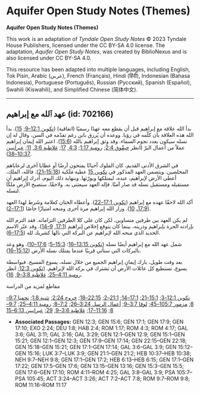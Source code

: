 # Aquifer Open Study Notes (Themes)

**Aquifer Open Study Notes (Themes)**

This work is an adaptation of *Tyndale Open Study Notes* © 2023 Tyndale House Publishers, licensed under the CC BY\-SA 4\.0 license. The adaptation, *Aquifer Open Study Notes*, was created by BiblioNexus and is also licensed under CC BY\-SA 4\.0\.

This resource has been adapted into multiple languages, including English, Tok Pisin, Arabic (عربي), French (Français), Hindi (हिंदी), Indonesian (Bahasa Indonesia), Portuguese (Português), Russian (Русский), Spanish (Español), Swahili (Kiswahili), and Simplified Chinese (简体中文).



--------------------------------

## عهد ٱلله مع إبراهيم (id: 702166)

بدأ الله علاقة مع إبراهيم قبل أن يقطع معه عهدًا رسميًا (اتفاقية) ([تكوين 12:1–9](https://ref.ly/Gen12:1-Gen12:9); [15](https://ref.ly/Gen15:1-Gen15:21)). بدأ الله هذه العلاقة بأن كلّمه في رؤيا. ووعده أن يُرزق بابن رغم تقدّمه في السن، وقال له إن نسله سيكون بعدد نجوم السماء. وقد وثق إبراهيم بالله ([15:6](https://ref.ly/Gen15:6)). اعتبر الله إيمان إبراهيم عملاً من أعمال البرّ (انظر [حبقّوق 2:4](https://ref.ly/Hab2:4); [رومية 1:17](https://ref.ly/Rom1:17); [4:3](https://ref.ly/Rom4:3), [17](https://ref.ly/Rom4:17); [غلاطية 3:6](https://ref.ly/Gal3:6), [11](https://ref.ly/Gal3:11); [عبرانيين 10:37–38](https://ref.ly/Heb10:37-Heb10:38)).

في الشرق الأدنى القديم، كان الملوك أحيانًا يمنحون أرضًا أو عطايا أخرى لرعاياهم المخلصين. ويتضمن العهد المذكور في [تكوين 15](https://ref.ly/Gen15:1-Gen15:21) عطية مَلَكية ([15:18–21](https://ref.ly/Gen15:18-Gen15:21)). فالله، الملك، أعطى الأرض لإبراهيم، عبده، ليمتلكها ويورّثها. وبنهاية ذلك اليوم، أدرك إبراهيم أن مستقبله ومستقبل نسله قد صار آمنًا. فإله العهد سيعتنى به. ولاحقًا، ستصبح الأرض ملكًا لنسله.

أكد الله لاحقًا عهده مع إبراهيم ([تكوين 17:1–22](https://ref.ly/Gen17:1-Gen17:22)). وأعطاه الختان كعلامة وشَرط لهذا العهد ([17:9،](https://ref.ly/Gen17:9) [10](https://ref.ly/Gen17:10)). وزار الله إبراهيم مرة أخرى ومنحه امتيازًا خاصًا ([17:1–2](https://ref.ly/Gen17:1-Gen17:2)).

لم يكن العهد بين طرفين متساوين، لكن كان على كلا الطرفين التزاماته. فقد التزم الله بإرادته الحرة بإبراهيم وذريته، بينما كان يتوقع إخلاص إبراهيم ([17:1](https://ref.ly/Gen17:1), [9–14](https://ref.ly/Gen17:9-Gen17:14)). وقد عبّر الاسم الجديد الذي منحه الله لإبراهيم عن البركة التي نالها كشريك لله ([17:5–6](https://ref.ly/Gen17:5-Gen17:6)).

شمل عهد الله مع إبراهيم أيضًا نسله ([تكوين 13:15–16](https://ref.ly/Gen13:15-Gen13:16)؛ [15:3–5](https://ref.ly/Gen15:3-Gen15:5)؛ [17:6–10](https://ref.ly/Gen17:6-Gen17:10)). وهو وعد بالبركات التي ستأتي قريبًا عندما يمتلك نسله الأرض ([15:12–16](https://ref.ly/Gen15:12-Gen15:16)).

بعد وقت طويل، بارك إيمان إبراهيم الجميع من خلال نسله، يسوع المسيح. فبواسطة يسوع، تستطيع كل عائلات الأرض أن تشترك في بركة الله لإبراهيم. ([تكوين 12:3](https://ref.ly/Gen12:3); انظر [رومية 4:11–25](https://ref.ly/Rom4:11-Rom4:25); [غلاطية 3:8–9](https://ref.ly/Gal3:8-Gal3:9), [16](https://ref.ly/Gal3:16)).

مقاطع لمزيد من الدراسة

[تكوين 12:1–3](https://ref.ly/Gen12:1-Gen12:3); [15:1–21](https://ref.ly/Gen15:1-Gen15:21); [17:1–14](https://ref.ly/Gen17:1-Gen17:14); [21:1–2](https://ref.ly/Gen21:1-Gen21:2); [22:15–18](https://ref.ly/Gen22:15-Gen22:18); [خروج 2:24](https://ref.ly/Exod2:24); [تثنية 1:8](https://ref.ly/Deut1:8); [نحميا 9:7–8](https://ref.ly/Neh9:7-Neh9:8); [مزمور 105:7–45](https://ref.ly/Ps105:7-Ps105:45); [لوقا 3:7–9](https://ref.ly/Luke3:7-Luke3:9); [أعمال الرسل 3:24–26](https://ref.ly/Acts3:24-Acts3:26); [7:2–8](https://ref.ly/Acts7:2-Acts7:8); [رومية 4:11–25](https://ref.ly/Rom4:11-Rom4:25); [9:7–8](https://ref.ly/Rom9:7-Rom9:8); [11:16–17](https://ref.ly/Rom11:16-Rom11:17); [غلاطية 3:6–9](https://ref.ly/Gal3:6-Gal3:9), [29](https://ref.ly/Gal3:29); [عبرانيين 6:13–15](https://ref.ly/Heb6:13-Heb6:15)

* **Associated Passages:** GEN 12:3; GEN 15:6; GEN 17:1; GEN 17:9; GEN 17:10; EXO 2:24; DEU 1:8; HAB 2:4; ROM 1:17; ROM 4:3; ROM 4:17; GAL 3:6; GAL 3:11; GAL 3:16; GAL 3:29; GEN 12:1–GEN 12:9; GEN 15:1–GEN 15:21; GEN 12:1–GEN 12:3; GEN 17:9–GEN 17:14; GEN 22:15–GEN 22:18; GEN 15:18–GEN 15:21; GEN 17:1–GEN 17:14; GAL 3:6–GAL 3:9; GEN 15:12–GEN 15:16; LUK 3:7–LUK 3:9; GEN 21:1–GEN 21:2; HEB 10:37–HEB 10:38; NEH 9:7–NEH 9:8; GEN 17:1–GEN 17:2; HEB 6:13–HEB 6:15; GEN 17:1–GEN 17:22; GEN 17:5–GEN 17:6; GEN 13:15–GEN 13:16; GEN 15:3–GEN 15:5; GEN 17:6–GEN 17:10; ROM 4:11–ROM 4:25; GAL 3:8–GAL 3:9; PSA 105:7–PSA 105:45; ACT 3:24–ACT 3:26; ACT 7:2–ACT 7:8; ROM 9:7–ROM 9:8; ROM 11:16–ROM 11:17

